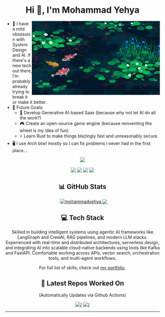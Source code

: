 <!-- <img src="https://github.com/MohammadYehya/MohammadYehya/blob/main/working.gif" alt="" /> -->
<h1 align="center">Hi 👋, I'm Mohammad Yehya</h1>
<img align='right' src="./gitassets/pondfish.gif" height="240px"/>
<p align="left">

- 🤖 I have a mild obsession with System Design and AI. If there's a new tech out there, I’m probably already trying to break it or make it better.
- 🚀 Future Goals:
  - 🧠 Develop Generative AI-based Saas (because why not let AI do all the work?)
  - 🎮 Create an open-source game engine (because reinventing the wheel is my idea of fun).
  - ⚡ Learn Rust to make things blazingly fast and unreasonably secure.
- 🖥️ I use Arch btw! mostly so I can fix problems I never had in the first place...

</p>

<p align="center">
  <!-- <img src="https://visitcount.itsvg.in/api?id=MohammadYehya&label=Profile%20Views&color=10&icon=0&pretty=true" /> -->
  <img src="https://komarev.com/ghpvc/?username=MohammadYehya&color=red&base=2000&abbreviated=true" />
</p>
<!-- <br> -->
<p align="center"> 
  <a href="https://linkedin.com/in/mohammad-yehya"><img src="https://img.shields.io/badge/LinkedIn-%230077B5.svg?&style=for-the-badge&logo=linkedin-white&logoColor=white"/></a>
  <a href="https://mohammadyehya.github.io"><img src="https://img.shields.io/badge/Portfolio-darkred?&style=for-the-badge&logo=GoogleChrome&logoColor=white"/></a>  
  <a href="https://github.com/MohammadYehya"><img src="https://img.shields.io/badge/Github-black?&style=for-the-badge&logo=Github&logoColor=white"/></a>
  <a href="mailto:mohammad7446@gmail.com"><img src="https://img.shields.io/badge/Gmail-white?&style=for-the-badge&logo=gmail&logoColor=gmail"></a>
</p>

<h2 align="center">📊 GitHub Stats</h2>
<p align="center">&nbsp;
  <a href="https://github-readme-stats.vercel.app/api?username=MohammadYehya&theme=bear&show_icons=true&border_color=EFBF04&rank_icon=default&border_radius=30&show=prs_merged&include_all_commits=false&count_private=true">
  <img align="center" src="https://github-readme-stats.vercel.app/api?username=MohammadYehya&theme=bear&show_icons=true&border_color=EFBF04&rank_icon=default&border_radius=30&show=prs_merged&include_all_commits=false&count_private=true" alt="mohammadyehya" />  
  </a>
  <a href="https://github-readme-stats.vercel.app/api/top-langs/?username=MohammadYehya&theme=bear&border_color=EFBF04&border_radius=30&card_width=300&include_all_commits=true&count_private=true&layout=compact&langs_count=10&hide=Jupyter%20Notebook,HTML,CSS,Rich%20Text%20Format,TeX">
  <img align="center" src="https://github-readme-stats.vercel.app/api/top-langs/?username=MohammadYehya&theme=bear&border_color=EFBF04&border_radius=30&card_width=300&include_all_commits=true&count_private=true&layout=compact&langs_count=10&hide=Jupyter%20Notebook,HTML,CSS,Rich%20Text%20Format,TeX"/>
  </a>
</p>

<h2 align="center">💻 Tech Stack</h2>
<p align="center">Skilled in building intelligent systems using agentic AI frameworks like LangGraph and CrewAI, RAG pipelines, and modern LLM stacks. Experienced with real-time and distributed architectures, serverless design, and integrating AI into scalable cloud-native backends using tools like Kafka and FastAPI. Comfortable working across APIs, vector search, orchestration tools, and multi-agent workflows.</p>
<p align="center">For full list of skills, check out <a href="https://mohammadyehya.github.io/Skills">my portfolio</a>.</p>




<h2 align="center">📂 Latest Repos Worked On</h2>
<p align="center">
<p align="center">
(Automatically Updates via Github Actions)
</p>
<div align="center">
<!-- LAST_WORKED_ON_REPOS -->
<a href=https://github.com/MohammadYehya/learnLangGraph><img src=https://github-readme-stats.vercel.app/api/pin/?username=mohammadyehya&repo=learnLangGraph&theme=bear&show_icons=true&border_color=EFBF04&border_radius=30 alt=/></a>
<a href=https://github.com/MohammadYehya/langgraph><img src=https://github-readme-stats.vercel.app/api/pin/?username=mohammadyehya&repo=langgraph&theme=bear&show_icons=true&border_color=EFBF04&border_radius=30 alt=/></a>
<!-- END_LAST_WORKED_ON_REPOS -->
</div>
</p>

<!-- h2 align="center">✍️ Random Dev Quote</h2 -->
<!-- p align="center"><img src="https://quotes-github-readme.vercel.app/api?type=horizontal&theme=radical"/></p -->

---
